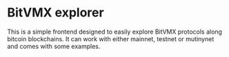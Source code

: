 # BitVMX explorer

This is a simple frontend designed to easily explore BitVMX protocols along bitcoin blockchains. It can work with either mainnet, testnet or mutinynet and comes with some examples.
